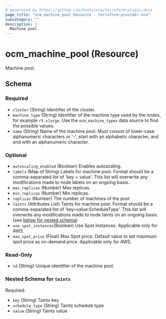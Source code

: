 ```yaml
---
# generated by https://github.com/hashicorp/terraform-plugin-docs
page_title: "ocm_machine_pool Resource - terraform-provider-ocm"
subcategory: ""
description: |-
  Machine pool.
---
```


# ocm_machine_pool (Resource)

Machine pool.



<!-- schema generated by tfplugindocs -->
## Schema

### Required

- `cluster` (String) Identifier of the cluster.
- `machine_type` (String) Identifier of the machine type used by the nodes, for example `r5.xlarge`. Use the `ocm_machine_types` data source to find the possible values.
- `name` (String) Name of the machine pool. Must consist of lower-case alphanumeric characters or '-', start with an alphabetic character, and end with an alphanumeric character.

### Optional

- `autoscaling_enabled` (Boolean) Enables autoscaling.
- `labels` (Map of String) Labels for machine pool. Format should be a comma-separated list of 'key = value'. This list will overwrite any modifications made to node labels on an ongoing basis..
- `max_replicas` (Number) Max replicas.
- `min_replicas` (Number) Min replicas.
- `replicas` (Number) The number of machines of the pool
- `taints` (Attributes List) Taints for machine pool. Format should be a comma-separated list of 'key=value:ScheduleType'. This list will overwrite any modifications made to node taints on an ongoing basis. (see [below for nested schema](#nestedatt--taints))
- `use_spot_instances`(Boolean) Use Spot Instances. Applicable only for AWS.
- `max_spot_price` (Float) Max Spot price. Default value to set maximum spot price as on-demand price. Applicable only for AWS.

### Read-Only

- `id` (String) Unique identifier of the machine pool.

<a id="nestedatt--taints"></a>
### Nested Schema for `taints`

Required:

- `key` (String) Taints key
- `schedule_type` (String) Taints schedule type
- `value` (String) Taints value
